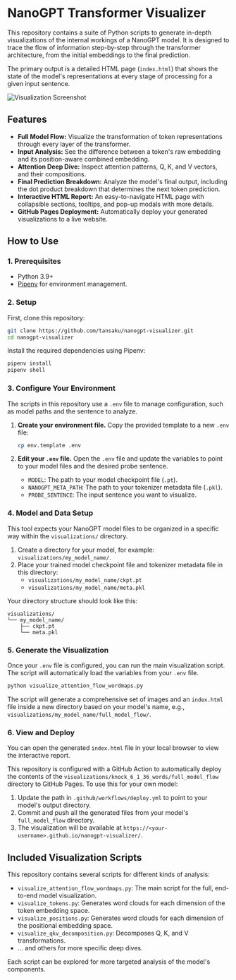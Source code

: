 # NanoGPT Transformer Visualizer

This repository contains a suite of Python scripts to generate in-depth visualizations of the internal workings of a NanoGPT model. It is designed to trace the flow of information step-by-step through the transformer architecture, from the initial embeddings to the final prediction.

The primary output is a detailed HTML page (`index.html`) that shows the state of the model's representations at every stage of processing for a given input sentence.

![Visualization Screenshot](https://user-images.githubusercontent.com/123/456-example.png) <!-- Placeholder image -->

## Features

- **Full Model Flow:** Visualize the transformation of token representations through every layer of the transformer.
- **Input Analysis:** See the difference between a token's raw embedding and its position-aware combined embedding.
- **Attention Deep Dive:** Inspect attention patterns, Q, K, and V vectors, and their compositions.
- **Final Prediction Breakdown:** Analyze the model's final output, including the dot product breakdown that determines the next token prediction.
- **Interactive HTML Report:** An easy-to-navigate HTML page with collapsible sections, tooltips, and pop-up modals with more details.
- **GitHub Pages Deployment:** Automatically deploy your generated visualizations to a live website.

## How to Use

### 1. Prerequisites

- Python 3.9+
- [Pipenv](https://pipenv.pypa.io/en/latest/) for environment management.

### 2. Setup

First, clone this repository:
```bash
git clone https://github.com/tansaku/nanogpt-visualizer.git
cd nanogpt-visualizer
```

Install the required dependencies using Pipenv:
```bash
pipenv install
pipenv shell
```

### 3. Configure Your Environment

The scripts in this repository use a `.env` file to manage configuration, such as model paths and the sentence to analyze.

1.  **Create your environment file.** Copy the provided template to a new `.env` file:
    ```bash
    cp env.template .env
    ```

2.  **Edit your `.env` file.** Open the `.env` file and update the variables to point to your model files and the desired probe sentence.

    -   `MODEL`: The path to your model checkpoint file (`.pt`).
    -   `NANOGPT_META_PATH`: The path to your tokenizer metadata file (`.pkl`).
    -   `PROBE_SENTENCE`: The input sentence you want to visualize.

### 4. Model and Data Setup

This tool expects your NanoGPT model files to be organized in a specific way within the `visualizations/` directory.

1.  Create a directory for your model, for example: `visualizations/my_model_name/`.
2.  Place your trained model checkpoint file and tokenizer metadata file in this directory:
    - `visualizations/my_model_name/ckpt.pt`
    - `visualizations/my_model_name/meta.pkl`

Your directory structure should look like this:
```
visualizations/
└── my_model_name/
    ├── ckpt.pt
    └── meta.pkl
```

### 5. Generate the Visualization

Once your `.env` file is configured, you can run the main visualization script. The script will automatically load the variables from your `.env` file.

```bash
python visualize_attention_flow_wordmaps.py
```

The script will generate a comprehensive set of images and an `index.html` file inside a new directory based on your model's name, e.g., `visualizations/my_model_name/full_model_flow/`.

### 6. View and Deploy

You can open the generated `index.html` file in your local browser to view the interactive report.

This repository is configured with a GitHub Action to automatically deploy the contents of the `visualizations/knock_6_1_36_words/full_model_flow` directory to GitHub Pages. To use this for your own model:

1.  Update the path in `.github/workflows/deploy.yml` to point to your model's output directory.
2.  Commit and push all the generated files from your model's `full_model_flow` directory.
3.  The visualization will be available at `https://<your-username>.github.io/nanogpt-visualizer/`.

## Included Visualization Scripts

This repository contains several scripts for different kinds of analysis:

-   `visualize_attention_flow_wordmaps.py`: The main script for the full, end-to-end model visualization.
-   `visualize_tokens.py`: Generates word clouds for each dimension of the token embedding space.
-   `visualize_positions.py`: Generates word clouds for each dimension of the positional embedding space.
-   `visualize_qkv_decomposition.py`: Decomposes Q, K, and V transformations.
-   ... and others for more specific deep dives.

Each script can be explored for more targeted analysis of the model's components.
